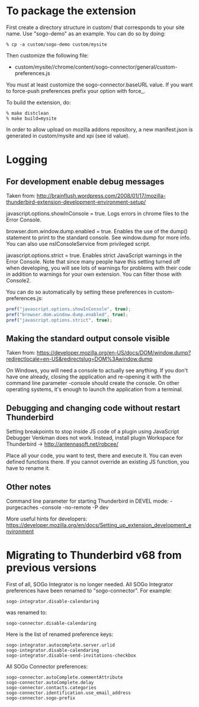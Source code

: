 # To package the extension 

First create a directory structure in custom/ that corresponds to your site
name. Use "sogo-demo" as an example. You can do so by doing:

```
% cp -a custom/sogo-demo custom/mysite
```

Then customize the following file:

* custom/mysite//chrome/content/sogo-connector/general/custom-preferences.js

You must at least customize the sogo-connector.baseURL value. If you
want to force-push preferences prefix your option with force_.

To build the extension, do:

```
% make distclean
% make build=mysite
```
In order to allow upload on mozilla addons repository, a new manifest.json is generated in custom/mysite and xpi (see id value).

# Logging

## For development enable debug messages

Taken from: http://brainflush.wordpress.com/2008/01/17/mozilla-thunderbird-extension-development-environment-setup/

javascript.options.showInConsole = true.
  Logs errors in chrome files to the Error Console.
  
browser.dom.window.dump.enabled = true.
  Enables the use of the dump() statement to print to the standard console. See window.dump for more info. You can also use nsIConsoleService from privileged script.
  
javascript.options.strict = true.
  Enables strict JavaScript warnings in the Error Console. Note that since many people have this setting turned off when developing, you will see lots of warnings for problems with their code in addition to warnings for your own extension. You can filter those with Console2.

You can do so automatically by setting these preferences in custom-preferences.js:

```javascript
pref("javascript.options.showInConsole", true);
pref("browser.dom.window.dump.enabled", true);
pref("javascript.options.strict", true);
```

## Making the standard output console visible

Taken from: https://developer.mozilla.org/en-US/docs/DOM/window.dump?redirectlocale=en-US&redirectslug=DOM%3Awindow.dump

On Windows, you will need a console to actually see anything. If you don't have one already, closing the application and re-opening it with the command line parameter -console should create the console. On other operating systems, it's enough to launch the application from a terminal.

## Debugging and changing code without restart Thunderbird

Setting breakpoints to stop inside JS code of a plugin using JavaScript Debugger Venkman does not work.
Instead, install plugin Workspace for Thunderbird -> http://antennasoft.net/robcee/

Place all your code, you want to test, there and execute it. You can even defined functions there.
If you cannot override an existing JS function, you have to rename it.

## Other notes

Command line parameter for starting Thunderbird in DEVEL mode:  -purgecaches -console -no-remote -P dev

More useful hints for developers: https://developer.mozilla.org/en/docs/Setting_up_extension_development_environment

# Migrating to Thunderbird v68 from previous versions

First of all, SOGo Integrator is no longer needed. All SOGo Integrator preferences have been renamed to
"sogo-connector". For example:

```
sogo-integrator.disable-calendaring
```

was renamed to:

```
sogo-connector.disable-calendaring
```

Here is the list of renamed preference keys:

```
sogo-integrator.autocomplete.server.urlid
sogo-integrator.disable-calendaring
sogo-integrator.disable-send-invitations-checkbox
```

All SOGo Connector preferences:

```
sogo-connector.autoComplete.commentAttribute
sogo-connector.autoComplete.delay
sogo-connector.contacts.categories
sogo-connector.identification.use_email_address
sogo-connector.sogo-prefix
```

